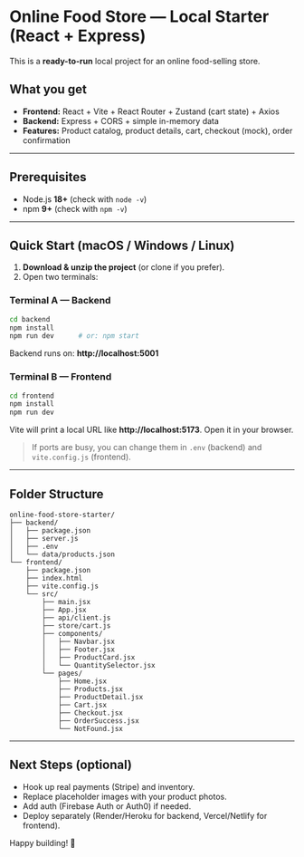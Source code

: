 # Online Food Store — Local Starter (React + Express)

This is a **ready-to-run** local project for an online food-selling store.

## What you get
- **Frontend:** React + Vite + React Router + Zustand (cart state) + Axios
- **Backend:** Express + CORS + simple in-memory data
- **Features:** Product catalog, product details, cart, checkout (mock), order confirmation

---

## Prerequisites
- Node.js **18+** (check with `node -v`)
- npm **9+** (check with `npm -v`)

---

## Quick Start (macOS / Windows / Linux)

1. **Download & unzip the project** (or clone if you prefer).  
2. Open two terminals:

### Terminal A — Backend
```bash
cd backend
npm install
npm run dev      # or: npm start
```
Backend runs on: **http://localhost:5001**

### Terminal B — Frontend
```bash
cd frontend
npm install
npm run dev
```
Vite will print a local URL like **http://localhost:5173**. Open it in your browser.

> If ports are busy, you can change them in `.env` (backend) and `vite.config.js` (frontend).

---

## Folder Structure
```
online-food-store-starter/
├── backend/
│   ├── package.json
│   ├── server.js
│   ├── .env
│   └── data/products.json
└── frontend/
    ├── package.json
    ├── index.html
    ├── vite.config.js
    └── src/
        ├── main.jsx
        ├── App.jsx
        ├── api/client.js
        ├── store/cart.js
        ├── components/
        │   ├── Navbar.jsx
        │   ├── Footer.jsx
        │   ├── ProductCard.jsx
        │   └── QuantitySelector.jsx
        └── pages/
            ├── Home.jsx
            ├── Products.jsx
            ├── ProductDetail.jsx
            ├── Cart.jsx
            ├── Checkout.jsx
            ├── OrderSuccess.jsx
            └── NotFound.jsx
```

---

## Next Steps (optional)
- Hook up real payments (Stripe) and inventory.
- Replace placeholder images with your product photos.
- Add auth (Firebase Auth or Auth0) if needed.
- Deploy separately (Render/Heroku for backend, Vercel/Netlify for frontend).

Happy building! 🍲
